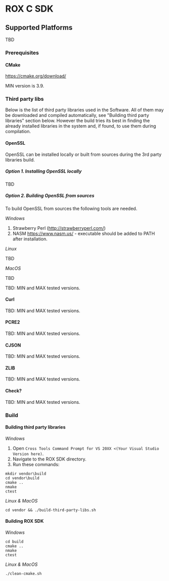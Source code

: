 ﻿# ROX C SDK 

## Supported Platforms

TBD

### Prerequisites

#### CMake

https://cmake.org/download/

MIN version is 3.9.

### Third party libs

Below is the list of third party libraries used in the Software. All of them may be downloaded
and compiled automatically, see "Building third party libraries" section below. However the build 
tries its best in finding the already installed libraries in the system and, if found, to use them 
during compilation.

#### OpenSSL

OpenSSL can be installed locally or built from sources during the 3rd party libraries build.

##### Option 1. Installing OpenSSL locally

TBD

##### Option 2. Building OpenSSL from sources

To build OpenSSL from sources the following tools are needed.

*Windows*

1. Strawberry Perl (http://strawberryperl.com/)
2. NASM https://www.nasm.us/ - executable should be added to PATH after installation. 

*Linux*

TBD

*MacOS*

TBD

TBD: MIN and MAX tested versions.

#### Curl

TBD: MIN and MAX tested versions. 

#### PCRE2

TBD: MIN and MAX tested versions.

#### CJSON

TBD: MIN and MAX tested versions.

#### ZLIB

TBD: MIN and MAX tested versions.

#### Check?

TBD: MIN and MAX tested versions.

### Build

#### Building third party libraries

*Windows*

1. Open `Cross Tools Command Prompt for VS 20XX <(Your Visual Studio Version here)`.
2. Navigate to the ROX SDK directory. 
3. Run these commands:

```
mkdir vendor\build
cd vendor\build
cmake ..
nmake
ctest
```

*Linux & MacOS* 

```
cd vendor && ./build-third-party-libs.sh
```

#### Building ROX SDK

*Windows*

```
cd build
cmake ..
nmake
ctest
```

*Linux & MacOS* 

```
./clean-cmake.sh
```
